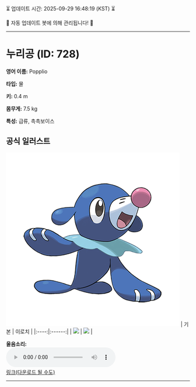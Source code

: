 
⏳ 업데이트 시간: 2025-09-29 16:48:19 (KST) ⏳

🤖 자동 업데이트 봇에 의해 관리됩니다! 🤖

---

# 누리공 (ID: 728)
**영어 이름:** Popplio

**타입:** 물

**키:** 0.4 m

**몸무게:** 7.5 kg

**특성:** 급류, 촉촉보이스

## 공식 일러스트
![](https://raw.githubusercontent.com/PokeAPI/sprites/master/sprites/pokemon/other/official-artwork/728.png)
| 기본 | 이로치 |
|:----:|:------:|
| <img src="http://play.pokemonshowdown.com/sprites/ani/popplio.gif" width="200"> | <img src="http://play.pokemonshowdown.com/sprites/ani-shiny/popplio.gif" width="200"> |

**울음소리:**<br><audio controls src="https://raw.githubusercontent.com/PokeAPI/cries/main/cries/pokemon/latest/728.ogg"></audio><br> [링크(다운로드 될 수도)](https://raw.githubusercontent.com/PokeAPI/cries/main/cries/pokemon/latest/728.ogg)


---
